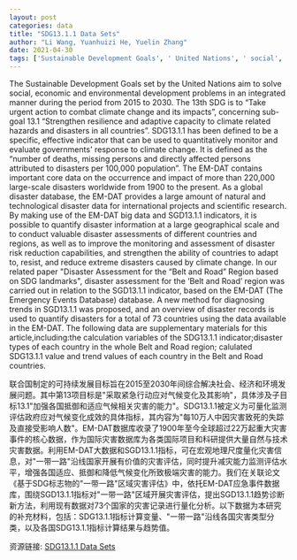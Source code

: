 ```yaml
---
layout: post
categories: data
title: "SDG13.1.1 Data Sets"
author: "Li Wang, Yuanhuizi He, Yuelin Zhang"
date: 2021-04-30
tags: ['Sustainable Development Goals', ' United Nations', ' social', ' economic', ' environmental development', ' 2015 to 2030', ' SDG 13', ' combat climate change', ' impacts', ' sub-goal 13.1', ' resilience', ' adaptive capacity', ' climate related hazards', ' disasters', ' SDG13.1.1', ' indicator', ' monitor', ' evaluate', ' governments', ' response', ' climate change', ' deaths', ' missing persons', ' affected persons', ' disasters', ' EM-DAT', ' core data', ' large-scale disasters', ' global disaster database', ' natural disasters', ' technological disasters', ' international projects', ' scientific research', ' big data', ' quantify disaster information', ' geographical scale', ' disaster assessments', ' countries', ' regions', ' monitoring', ' assessment', ' disaster risk reduction', ' adapt', ' resist', ' reduce', ' extreme disasters', ' climate change', ' paper', ' Disaster Assessment', ' Belt and Road', ' SDG landmarks', ' EM-DAT database', ' Emergency Events Database', ' new method', ' diagnosing trends', ' disaster records', ' 73 countries', ' supplementary materials', ' calculation variables', ' disaster types', ' Belt and Road region', ' SDG13.1.1 value', ' trend values', ' Belt and Road countries']
---
```


The Sustainable Development Goals set by the United Nations aim to solve social, economic and environmental development problems in an integrated manner during the period from 2015 to 2030. The 13th SDG is to “Take urgent action to combat climate change and its impacts”, concerning sub-goal 13.1 “Strengthen resilience and adaptive capacity to climate related hazards and disasters in all countries”. SDG13.1.1 has been defined to be a specific, effective indicator that can be used to quantitatively monitor and evaluate governments' response to climate change. It is defined as the “number of deaths, missing persons and directly affected persons attributed to disasters per 100,000 population”. The EM-DAT contains important core data on the occurrence and impact of more than 220,000 large-scale disasters worldwide from 1900 to the present. As a global disaster database, the EM-DAT provides a large amount of natural and technological disaster data for international projects and scientific research. By making use of the EM-DAT big data and SGD13.1.1 indicators, it is possible to quantify disaster information at a large geographical scale and to conduct valuable disaster assessments of different countries and regions, as well as to improve the monitoring and assessment of disaster risk reduction capabilities, and strengthen the ability of countries to adapt to, resist, and reduce extreme disasters caused by climate change. In our related paper "Disaster Assessment for the “Belt and Road” Region based on SDG landmarks", disaster assessment for the ‘Belt and Road’ region was carried out in relation to the SGD13.1.1 indicator, based on the EM-DAT (The Emergency Events Database) database. A new method for diagnosing trends in SGD13.1.1 was proposed, and an overview of disaster records is used to quantify disasters for a total of 73 countries using the data available in the EM-DAT. The following data are supplementary materials for this article,including:the calculation variables of the SDG13.1.1 indicator;disaster types of each country in the whole Belt and Road region; calulated SDG13.1.1 value and trend values of each country in the Belt and Road countries.

联合国制定的可持续发展目标旨在2015至2030年间综合解决社会、经济和环境发展问题。其中第13项目标是"采取紧急行动应对气候变化及其影响"，具体涉及子目标13.1"加强各国抵御和适应气候相关灾害的能力"。SDG13.1.1被定义为可量化监测评估政府应对气候变化成效的具体指标，其内容为"每10万人中因灾害致死的失踪及直接受影响人数"。EM-DAT数据库收录了1900年至今全球超过22万起重大灾害事件的核心数据，作为国际灾害数据库为各类国际项目和科研提供大量自然与技术灾害数据。利用EM-DAT大数据和SGD13.1.1指标，可在宏观地理尺度量化灾害信息，对"一带一路"沿线国家开展有价值的灾害评估，同时提升减灾能力监测评估水平，增强各国适应、抵御和降低气候变化所致极端灾害的能力。我们在关联论文《基于SDG标志物的"一带一路"区域灾害评估》中，依托EM-DAT应急事件数据库，围绕SGD13.1.1指标对"一带一路"区域开展灾害评估，提出SGD13.1.1趋势诊断新方法，利用现有数据对73个国家的灾害记录进行量化分析。以下数据为本研究的补充材料，包括：SDG13.1.1指标计算变量、"一带一路"沿线各国灾害类型分类，以及各国SDG13.1.1指标计算结果与趋势值。

资源链接: [SDG13.1.1 Data Sets](https://doi.org/10.11922/sciencedb.j00076.00055)
